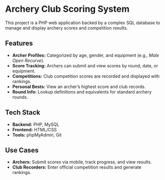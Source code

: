 # Archery Club Scoring System

This project is a PHP web application backed by a complex SQL database to manage and display archery scores and competition results.

## Features

- **Archer Profiles:** Categorized by age, gender, and equipment (e.g., *Male Open Recurve*).
- **Score Tracking:** Archers can submit and view scores by round, date, or equipment.
- **Competitions:** Club competition scores are recorded and displayed with rankings.
- **Personal Bests:** View an archer’s highest score and club records.
- **Round Info:** Lookup definitions and equivalents for standard archery rounds.

## Tech Stack

- **Backend:** PHP, MySQL  
- **Frontend:** HTML/CSS  
- **Tools:** phpMyAdmin, Git

## Use Cases

- **Archers:** Submit scores via mobile, track progress, and view results.
- **Club Recorders:** Enter official competition results and generate rankings.
